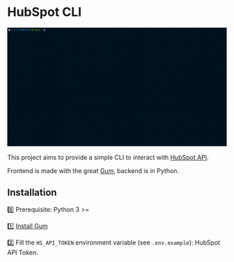 # HubSpot CLI

![demo](misc/demo.gif)

This project aims to provide a simple CLI to interact with [HubSpot API](https://www.hubspot.com/).

Frontend is made with the great [Gum](https://github.com/charmbracelet/gum), backend is in Python.

## Installation

0️⃣ Prerequisite: Python 3 >=

1️⃣ [Install Gum](https://github.com/charmbracelet/gum?tab=readme-ov-file#installation)

2️⃣ Fill the `HS_API_TOKEN` environment variable (see `.env.example`): HubSpot API Token.